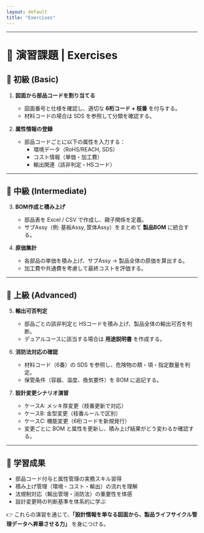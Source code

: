 ```yaml
---
layout: default
title: "Exercises"
---
```


---

# 🧪 演習課題 | Exercises

## 📘 初級 (Basic)

1. **図面から部品コードを割り当てる**  
   - 図面番号と仕様を確認し、適切な **6桁コード + 枝番** を付与する。  
   - 材料コードの場合は SDS を参照して分類を確認する。  

2. **属性情報の登録**  
   - 部品コードごとに以下の属性を入力する：  
     - 環境データ（RoHS/REACH, SDS）  
     - コスト情報（単価・加工費）  
     - 輸出関連（該非判定・HSコード）  

---

## 📗 中級 (Intermediate)

3. **BOM作成と積み上げ**  
   - 部品表を Excel / CSV で作成し、親子関係を定義。  
   - サブAssy（例: 基板Assy, 筐体Assy）をまとめて **製品BOM** に統合する。  

4. **原価集計**  
   - 各部品の単価を積み上げ、サブAssy → 製品全体の原価を算出する。  
   - 加工費や共通費を考慮して最終コストを評価する。  

---

## 📕 上級 (Advanced)

5. **輸出可否判定**  
   - 部品ごとの該非判定と HSコードを積み上げ、製品全体の輸出可否を判断。  
   - デュアルユースに該当する場合は **用途説明書** を作成する。  

6. **消防法対応の確認**  
   - 材料コード（6番）の SDS を参照し、危険物の類・項・指定数量を判定。  
   - 保管条件（容器、温度、換気要件）を BOM に追記する。  

7. **設計変更シナリオ演習**  
   - ケースA: メッキ厚変更（枝番更新で対応）  
   - ケースB: 金型変更（枝番ルールで区別）  
   - ケースC: 機能変更（6桁コードを新規発行）  
   - 変更ごとに BOM と属性を更新し、積み上げ結果がどう変わるか確認する。  

---

## 🎯 学習成果

- 部品コード付与と属性管理の実務スキル習得  
- 積み上げ管理（環境・コスト・輸出）の流れを理解  
- 法規制対応（輸出管理・消防法）の重要性を体感  
- 設計変更時の判断基準を体系的に学ぶ  

👉 これらの演習を通じて、**「設計情報を単なる図面から、製品ライフサイクル管理データへ昇華させる力」** を身につける。
